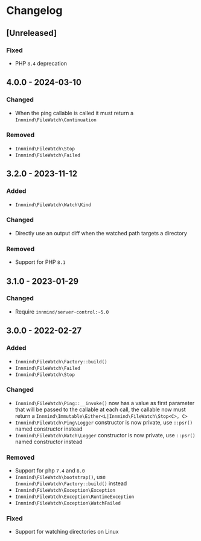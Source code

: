 # Changelog

## [Unreleased]

### Fixed

- PHP `8.4` deprecation

## 4.0.0 - 2024-03-10

### Changed

- When the ping callable is called it must return a `Innmind\FileWatch\Continuation`

### Removed

- `Innmind\FileWatch\Stop`
- `Innmind\FileWatch\Failed`

## 3.2.0 - 2023-11-12

### Added

- `Innmind\FileWatch\Watch\Kind`

### Changed

- Directly use an output diff when the watched path targets a directory

### Removed

- Support for PHP `8.1`

## 3.1.0 - 2023-01-29

### Changed

- Require `innmind/server-control:~5.0`

## 3.0.0 - 2022-02-27

### Added

- `Innmind\FileWatch\Factory::build()`
- `Innmind\FileWatch\Failed`
- `Innmind\FileWatch\Stop`

### Changed

- `Innmind\FileWatch\Ping::__invoke()` now has a value as first parameter that will be passed to the callable at each call, the callable now must return a `Innmind\Immutable\Either<L|Innmind\FileWatch\Stop<C>, C>`
- `Innmind\FileWatch\Ping\Logger` constructor is now private, use `::psr()` named constructor instead
- `Innmind\FileWatch\Watch\Logger` constructor is now private, use `::psr()` named constructor instead

### Removed

- Support for php `7.4` and `8.0`
- `Innmind\FileWatch\bootstrap()`, use `Innmind\FileWatch\Factory::build()` instead
- `Innmind\FileWatch\Exception\Exception`
- `Innmind\FileWatch\Exception\RuntimeException`
- `Innmind\FileWatch\Exception\WatchFailed`

### Fixed

- Support for watching directories on Linux
